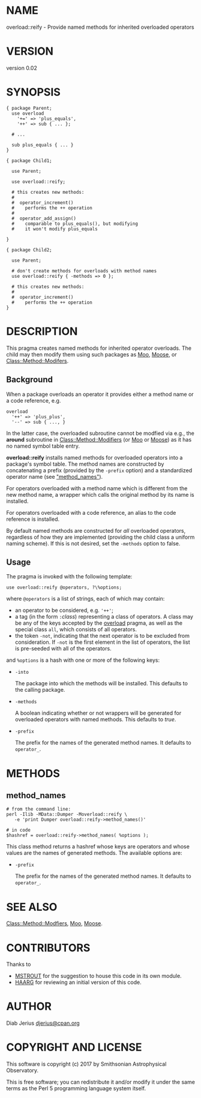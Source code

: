 # NAME

overload::reify - Provide named methods for inherited overloaded operators

# VERSION

version 0.02

# SYNOPSIS

    { package Parent;
      use overload
        '+=' => 'plus_equals',
        '++' => sub { ... };

      # ...

      sub plus_equals { ... }
    }

    { package Child1;

      use Parent;

      use overload::reify;

      # this creates new methods:
      #
      #  operator_increment()
      #    performs the ++ operation
      #
      #  operator_add_assign()
      #    comparable to plus_equals(), but modifying
      #    it won't modify plus_equals

    }

    { package Child2;

      use Parent;

      # don't create methods for overloads with method names
      use overload::reify { -methods => 0 };

      # this creates new methods:
      #
      #  operator_increment()
      #    performs the ++ operation
    }

# DESCRIPTION

This pragma creates named methods for inherited operator overloads.
The child may then modify them using such packages as [Moo](https://metacpan.org/pod/Moo),
[Moose](https://metacpan.org/pod/Moose), or [Class::Method::Modifers](https://metacpan.org/pod/Class::Method::Modifers).

## Background

When a package overloads an operator it provides either a method
name or a code reference, e.g.

    overload
      '++' => 'plus_plus',
      '--' => sub { ..., }

In the latter case, the overloaded subroutine cannot be modfied via
e.g., the **around** subroutine in
[Class::Method::Modifiers](https://metacpan.org/pod/Class::Method::Modifiers#around) (or
[Moo](https://metacpan.org/pod/Moo#around) or [Moose](https://metacpan.org/pod/Moose#around)) as it has no named symbol
table entry.

**overload::reify** installs named methods for overloaded operators
into a package's symbol table. The method names are constructed by
concatenating a prefix (provided by the `-prefix` option) and a
standardized operator name (see ["method\_names"](#method_names)).

For operators overloaded with a method name which is different from
the new method name, a wrapper which calls the original method by its
name is installed.

For operators overloaded with a code reference, an alias to the code
reference is installed.

By default named methods are constructed for _all_ overloaded
operators, regardless of how they are implemented (providing the child
class a uniform naming scheme). If this is not desired, set the
`-methods` option to false.

## Usage

The pragma is invoked with the following template:

    use overload::reify @operators, ?\%options;

where `@operators` is a list of strings, each of which may contain:

- an operator to be considered, e.g. `'++'`;
- a tag (in the form `:`_class_) representing a class
of operators. A class may be any of the keys accepted by the
[overload](https://metacpan.org/pod/overload#Overloadable-Operations) pragma, as well as the
special class `all`, which consists of all operators.
- the token `-not`, indicating that the next operator is to be excluded
from consideration.  If `-not` is the first element in the list of
operators, the list is pre-seeded with all of the operators.

and `%options` is a hash with one or more of the following keys:

- `-into`

    The package into which the methods will be installed.  This defaults
    to the calling package.

- `-methods`

    A boolean indicating whether or not wrappers will be generated for overloaded operators with named methods.  This defaults to _true_.

- `-prefix`

    The prefix for the names of the generated method names.  It defaults to
    `operator_`.

# METHODS

## method\_names

    # from the command line:
    perl -Ilib -MData::Dumper -Moverload::reify \
       -e 'print Dumper overload::reify->method_names()'

    # in code 
    $hashref = overload::reify->method_names( %options );

This class method returns a hashref whose keys are operators and whose
values are the names of generated methods.  The available options are:

- `-prefix`

    The prefix for the names of the generated method names.  It defaults to
    `operator_`.

# SEE ALSO

[Class::Method::Modfiers](https://metacpan.org/pod/Class::Method::Modfiers), [Moo](https://metacpan.org/pod/Moo), [Moose](https://metacpan.org/pod/Moose).

# CONTRIBUTORS

Thanks to

- [MSTROUT](https://metacpan.org/author/MSTROUT) for the
suggestion to house this code in its own module.
- [HAARG](https://metacpan.org/author/HAARG) for reviewing
an initial version of this code.

# AUTHOR

Diab Jerius <djerius@cpan.org>

# COPYRIGHT AND LICENSE

This software is copyright (c) 2017 by Smithsonian Astrophysical Observatory.

This is free software; you can redistribute it and/or modify it under
the same terms as the Perl 5 programming language system itself.
